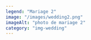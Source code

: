 ```yaml
---
legend: "Mariage 2"
image: "/images/wedding2.png"
imageAlt: "photo de mariage 2"
category: "img-wedding"
---
```

